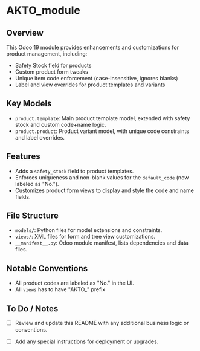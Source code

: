 # AKTO_module

## Overview
This Odoo 19 module provides enhancements and customizations for product management, including:
- Safety Stock field for products
- Custom product form tweaks
- Unique item code enforcement (case-insensitive, ignores blanks)
- Label and view overrides for product templates and variants

## Key Models
- `product.template`: Main product template model, extended with safety stock and custom code+name logic.
- `product.product`: Product variant model, with unique code constraints and label overrides.

## Features
- Adds a `safety_stock` field to product templates.
- Enforces uniqueness and non-blank values for the `default_code` (now labeled as "No.").
- Customizes product form views to display and style the code and name fields.

## File Structure
- `models/`: Python files for model extensions and constraints.
- `views/`: XML files for form and tree view customizations.
- `__manifest__.py`: Odoo module manifest, lists dependencies and data files.

## Notable Conventions
- All product codes are labeled as "No." in the UI.
- All `views` has to have "AKTO_" prefix

## To Do / Notes
- [ ] Review and update this README with any additional business logic or conventions.
- [ ] Add any special instructions for deployment or upgrades.

